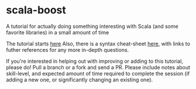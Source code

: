# scala-boost

A tutorial for actually doing something interesting with Scala (and some favorite libraries) in a small amount of time

The tutorial starts [here](tutorial/session1.md)
Also, there is a syntax cheat-sheet [here](tutorial/syntax-cheatsheet.md), with links to futher references for any more in-depth questions.

If you're interested in helping out with improving or adding to this tutorial, please do! Pull a branch or a fork and send a PR. Please include notes about skill-level, and expected amount of time required to complete the session (if adding a new one, or significantly changing an existing one).
